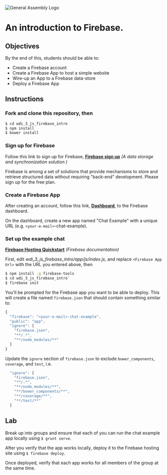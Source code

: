 ![General Assembly Logo](http://i.imgur.com/ke8USTq.png)

# An introduction to Firebase.

## Objectives

By the end of this, students should be able to:

- Create a Firebase account
- Create a Firebase App to host a simple website
- Wire-up an App to a Firebase data-store
- Deploy a Firebase App

## Instructions


### Fork and clone this repository, then

```bash
$ cd wdi_3_js_firebase_intro
$ npm install
$ bower install
```

### Sign up for Firebase

Follow this link to sign up for Firebase, **[Firebase sign up](https://www.firebase.com/signup/)** _(A data storage and synchronization solution )_

Firebase is among a set of solutions that provide mechanisms to store and retrieve structured data without requiring "back-end" development.  Please sign up for the free plan.

### Create a Firebase App

After creating an account, follow this link, **[Dashboard](https://www.firebase.com/account/)**, to the Firebase dashboard.

On the dashboard, create a new app named "Chat Example" with a unique URL (e.g. `<your-e-mail>`-chat-example).

### Set up the example chat

**[Firebase Hosting Quickstart](https://www.firebase.com/docs/hosting/quickstart.html)** _(Firebase documentation)_

First, edit *wdi_3_js_firebase_intro/app/js/index.js*, and replace `<Firebase App Url>` with the URL you entered above, then

```bash
$ npm install -g firebase-tools
$ cd wdi_3_js_firebase_intro`
$ firebase init
```

You'll be prompted for the Firebase app you want to be able to deploy.  This will create a file named `firebase.json` that should contain something similar to:

```javascript
{
  "firebase": "<your-e-mail>-chat-example",
  "public": "app",
  "ignore": [
    "firebase.json",
    "**/.*",
    "**/node_modules/**"
  ]
}
```

Update the `ignore` section of `firebase.json` to exclude `bower_components`, `coverage`, and `test`, i.e.

```javascript
  "ignore": [
    "firebase.json",
    "**/.*",
    "**/node_modules/**",
    "**/bower_components/**",
    "**/coverage/**",
    "**/test/**"
  ]
```

## Lab

Break up into groups and ensure that each of you can run the chat example app locally using `$ grunt serve`.

After you verify that the app works locally, deploy it to the Firebase hosting site using `$ firebase deploy`.

Once deployed, verify that each app works for all members of the group at the same time.

